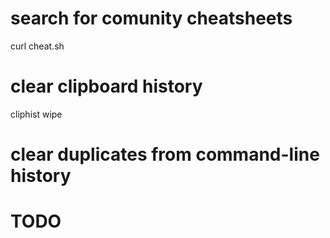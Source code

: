 # search for comunity cheatsheets
curl cheat.sh

# clear clipboard history
cliphist wipe

# clear duplicates from command-line history
# TODO
